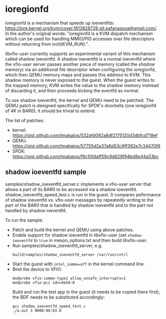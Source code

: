 # ioregionfd

ioregionfd is a mechanism that speeds up ioeventfds:
https://lore.kernel.org/kvm/cover.1613828726.git.eafanasova@gmail.com/. In the
author's original words: "ioregionfd is a KVM dispatch mechanism which can be
used for handling MMIO/PIO accesses over file descriptors without returning
from ioctl(KVM_RUN).".

libvfio-user currently supports an experimental variant of this mechanism
called shadow ioeventfd. A shadow ioeventfd is a normal ioeventfd where the
vfio-user server passes another piece of memory (called the _shadow_ memory)
via an additional file descriptor when configuring the ioregionfd, which then
QEMU memory maps and passes this address to KVM. This shadow memory is never
exposed to the guest. When the guest writes to the trapped memory, KVM writes
the value to the shadow memory instread of discarding it, and then proceeds
kicking the eventfd as normal.

To use shadow ioeventfd, the kernel and QEMU need to be patched. The QEMU patch
is designed specifically for SPDK's doorbells (one ioregionfd of 4K in BAR0);
it should be trivial to extend.

The list of patches:
* kernel: https://gist.github.com/tmakatos/532afd092a8df2175120d3dbfcd719ef
* QEMU: https://gist.github.com/tmakatos/57755d2a37a6d53c9ff392e7c34470f6
* SPDK: https://gist.github.com/tmakatos/f6c10fdaff59c9d629f94bd8e44a53bc

shadow ioeventfd sample
-----------------------

samples/shadow_ioeventfd_server.c implements a vfio-user server that allows a
part of its BAR0 to be accessed via a shadow ioeventfd.
shadow_ioeventfd_speed_test.c is run in the guest. It compares peformance of
shadow ioeventfd vs. vfio-user messages by repeatedly writing to the part of
the BAR0 that is handled by shadow ioeventfd and to the part not handled by
shadow ioeventfd.

To run the sample:
* Patch and build the kernel and QEMU using above patches.
* Enable support for shadow ioeventfd in libvfio-user (set `shadow-ieoventfd`
  to `true` in meson_options.txt and then build libvfio-user.
* Run samples/shadow_ioeventfd_server, e.g.
  ```
  build/samples/shadow_ioeventfd_server /var/run/cntrl
  ```
* Start the guest with `intel_iommu=off` in the kernel command line.
* Bind the device to VFIO:
  ```
  modprobe vfio-iommu-type1 allow_unsafe_interrupts=1
  modprobe vfio-pci ids=4e58:0
  ```
  Build and run the test app in the guest (it needs to be copied there first),
  the BDF needs to be substituted accordingly:
  ```
  gcc shadow_ioeventfd_speed_test.c
  ./a.out 3 0000:00:03.0
  ``
